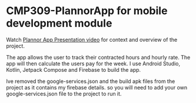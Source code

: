 # CMP309-PlannorApp for mobile development module

Watch [Plannor App Presentation video](https://youtu.be/zKd2JNNiFXY) for context and overview of the project. 

The app allows the user to track their contracted hours and hourly rate. The app will then calculate the users pay for the week. I use  Android Studio, Kotlin, Jetpack Compose and Firebase to build the app.

Ive removed the google-services.json and the build apk files from the project as it contains my firebase details. so you will need to add your own google-services.json file to the project to run it. 



